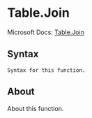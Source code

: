 ---
---

# Table.Join

Microsoft Docs: [Table.Join](https://docs.microsoft.com/en-us/powerquery-m/table-join)

## Syntax

```powerquery-m
Syntax for this function.
```

## About

About this function.

